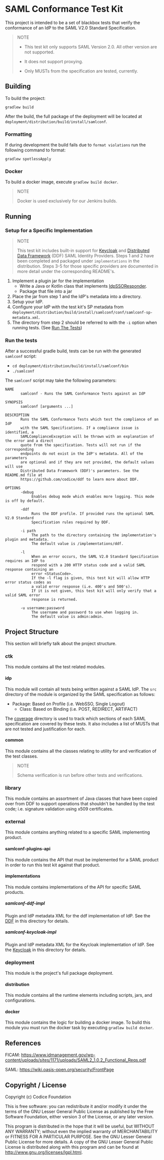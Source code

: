 # SAML Conformance Test Kit
This project is intended to be a set of blackbox tests that verify the conformance of an IdP to the SAML V2.0 Standard Specification.

> NOTE
> 
> - This test kit only supports SAML Version 2.0. All other version are not supported.
>
> - It does not support proxying.
>
> - Only MUSTs from the specification are tested, currently.

## Building
To build the project:

    gradlew build

After the build, the full package of the deployment will be located at `deployment/distribution/build/install/samlconf`.

### Formatting
If during development the build fails due to `format violations` run the following command to format:

    gradlew spotlessApply

### Docker
To build a docker image, execute `gradlew build docker`.

> NOTE
>
> Docker is used exclusively for our Jenkins builds.

## Running

### Setup for a Specific Implementation
> NOTE
>
> This test kit includes built-in support for [Keycloak](external/implementations/samlconf-keycloak-impl/README.md) and [Distributed Data Framework](external/implementations/samlconf-ddf-impl/README.md) (DDF) SAML Identity Providers.
> Steps 1 and 2 have been completed and packaged under `implementations` in the distribution.
> Steps 3-5 for those specific providers are documented in more detail under the corresponding README's.

1. Implement a plugin jar for the implementation
    * Write a Java or Kotlin class that implements [IdpSSOResponder](external/api/src/main/java/org/codice/compliance/saml/plugin/IdpSSOResponder.java).
    * Package that file into a jar
2. Place the jar from step 1 and the IdP's metadata into a directory.
3. Setup your IdP.
4. Configure your IdP with the test kit's SP metadata from `deployment/distribution/build/install/samlconf/conf/samlconf-sp-metadata.xml`.
5. The directory from step 2 should be referred to with the `-i` option when running tests. (See [Run The Tests](#run_the_tests]))

### Run the tests
After a successful gradle build, tests can be run with the generated `samlconf` script:
    
- `cd deployment/distribution/build/install/samlconf/bin`
- `./samlconf`

The `samlconf` script may take the following parameters:

    NAME
           samlconf - Runs the SAML Conformance Tests against an IdP
    
    SYNOPSIS
           samlconf [arguments ...]
    
    DESCRIPTION
           Runs the SAML Conformance Tests which test the compliance of an IdP
           with the SAML Specifications. If a compliance issue is identified, a
           SAMLComplianceException will be thrown with an explanation of the error and a direct
           quote from the specification. Tests will not run if the corresponding
           endpoints do not exist in the IdP's metadata. All of the parameters
           are optional and if they are not provided, the default values will use
           Distributed Data Framework (DDF)'s parameters. See the README.md file at
           https://github.com/codice/ddf to learn more about DDF.
    
    OPTIONS
           -debug
                Enables debug mode which enables more logging. This mode is off by default.

           -ddf
                Runs the DDF profile. If provided runs the optional SAML V2.0 Standard
                Specification rules required by DDF.

           -i path
                The path to the directory containing the implementation's plugin and metadata.
                The default value is /implementations/ddf.

           -l
                When an error occurs, the SAML V2.0 Standard Specification requires an IdP to 
                respond with a 200 HTTP status code and a valid SAML response containing an 
                error <StatusCode>.
                If the -l flag is given, this test kit will allow HTTP error status codes as 
                a valid error response (i.e. 400's and 500's).
                If it is not given, this test kit will only verify that a valid SAML error 
                response is returned.

           -u username:password
                The username and password to use when logging in.
                The default value is admin:admin.

## Project Structure
This section will briefly talk about the project structure.

### ctk
This module contains all the test related modules.

#### idp
This module will contain all tests being written against a SAML IdP. The `src` directory of the module is organized by the SAML specification as follows:

* Package: Based on Profile (i.e. WebSSO, Single Logout)
  * Class: Based on Binding (i.e. POST, REDIRECT, ARTIFACT)

The [coverage](ctk/idp/coverage) directory is used to track which sections of each SAML specification are covered by these tests. It also includes a list of MUSTs that are not tested and justification for each.

#### common
This module contains all the classes relating to utility for and verification of the test classes.

> NOTE 
>
> Schema verification is run before other tests and verifications.

### library
This module contains an assortment of Java classes that have been copied over from DDF to support operations that shouldn't be handled by the test code; i.e. signature validation using x509 certificates.

### external
This module contains anything related to a specific SAML implementing product.

#### samlconf-plugins-api
This module contains the API that must be implemented for a SAML product in order to run this test kit against that product.

#### implementations
This module contains implementations of the API for specific SAML products.

##### samlconf-ddf-impl
Plugin and IdP metadata XML for the ddf implementation of IdP. See the [DDF](external/implementations/samlconf-ddf-impl/README.md) in this directory for details.

##### samlconf-keycloak-impl
Plugin and IdP metadata XML for the Keycloak implementation of IdP. See the [Keycloak](external/implementations/samlconf-keycloak-impl/README.md) in this directory for details.

### deployment
This module is the project's full package deployment.

#### distribution
This module contains all the runtime elements including scripts, jars, and configurations.

#### docker
This module contains the logic for building a docker image.
To build this module you must run the docker task by executing `gradlew build docker`.

## References
FICAM: https://www.idmanagement.gov/wp-content/uploads/sites/1171/uploads/SAML2_1.0.2_Functional_Reqs.pdf

SAML: https://wiki.oasis-open.org/security/FrontPage

## Copyright / License
Copyright (c) Codice Foundation

This is free software: you can redistribute it and/or modify it under the terms of the GNU Lesser General Public License
as published by the Free Software Foundation, either version 3 of the License, or any later version.

This program is distributed in the hope that it will be useful, but WITHOUT ANY WARRANTY; without even the implied warranty of MERCHANTABILITY or FITNESS FOR A PARTICULAR PURPOSE.
See the GNU Lesser General Public License for more details. A copy of the GNU Lesser General Public License is distributed along with this program and can be found at
<http://www.gnu.org/licenses/lgpl.html>.
